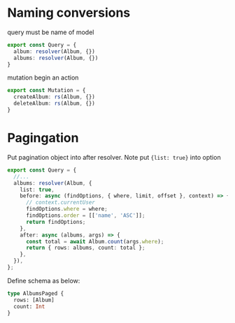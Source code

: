 # Naming conversions

query must be name of model

```ts
export const Query = {
  album: resolver(Album, {})
  albums: resolver(Album, {})
}
```

mutation begin an action

```ts
export const Mutation = {
  createAlbum: rs(Album, {})
  deleteAlbum: rs(Album, {})
}

```

# Pagingation

Put pagination object into after resolver. Note put `{list: true}` into option

```ts
export const Query = {
  //...
  albums: resolver(Album, {
    list: true,
    before: async (findOptions, { where, limit, offset }, context) => {
      // context.currentUser
      findOptions.where = where;
      findOptions.order = [['name', 'ASC']];
      return findOptions;
    },
    after: async (albums, args) => {
      const total = await Album.count(args.where);
      return { rows: albums, count: total };
    },
  }),
};
```

Define schema as below: 
```graphql
type AlbumsPaged {
  rows: [Album]
  count: Int
}
```

